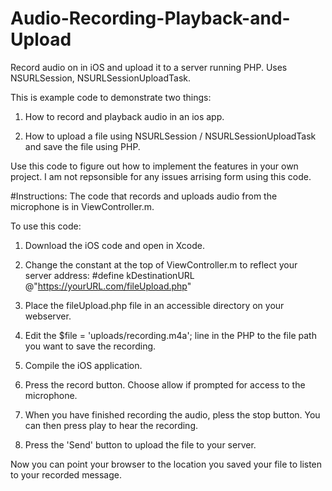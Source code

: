 # Audio-Recording-Playback-and-Upload
Record audio on in iOS and upload it to a server running PHP. Uses NSURLSession, NSURLSessionUploadTask.

This is example code to demonstrate two things:

1. How to record and playback audio in an ios app.

2. How to upload a file using NSURLSession / NSURLSessionUploadTask and save the file using PHP.

Use this code to figure out how to implement the features in your own project. 
I am not repsonsible for any issues arrising form using this code.

#Instructions:
The code that records and uploads audio from the microphone is in ViewController.m.

To use this code:

1. Download the iOS code and open in Xcode. 

2. Change the constant at the top of ViewController.m to reflect your server address: #define kDestinationURL @"https://yourURL.com/fileUpload.php"
  
3. Place the fileUpload.php file in an accessible directory on your webserver.

4. Edit the $file = 'uploads/recording.m4a'; line in the PHP to the file path you want to save the recording.

5. Compile the iOS application.

6. Press the record button. Choose allow if prompted for access to the microphone.

7. When you have finished recording the audio, pless the stop button. You can then press play to hear the recording.

8. Press the 'Send' button to upload the file to your server.

Now you can point your browser to the location you saved your file to listen to your recorded message.


